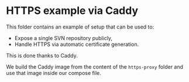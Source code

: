 # HTTPS example via Caddy

This folder contains an example of setup that can be used to:

* Expose a single SVN repository publicly,
* Handle HTTPS via automatic certificate generation.

This is done thanks to Caddy.

We build the Caddy image from the content of the `https-proxy` folder and use
that image inside our compose file.

